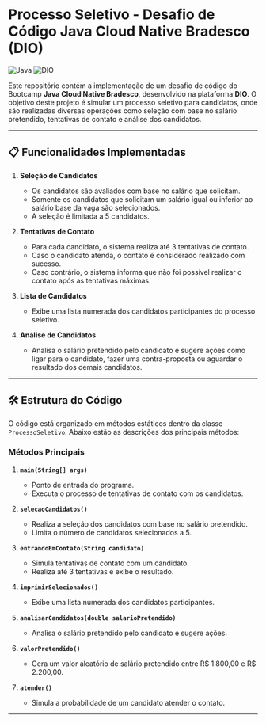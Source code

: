 # Processo Seletivo - Desafio de Código Java Cloud Native Bradesco (DIO)

![Java](https://img.shields.io/badge/Java-Cloud_Native-blue) ![DIO](https://img.shields.io/badge/DIO-Bootcamp-green)

Este repositório contém a implementação de um desafio de código do Bootcamp **Java Cloud Native Bradesco**, desenvolvido na plataforma **DIO**. O objetivo deste projeto é simular um processo seletivo para candidatos, onde são realizadas diversas operações como seleção com base no salário pretendido, tentativas de contato e análise dos candidatos.

---

## 📋 **Funcionalidades Implementadas**

1. **Seleção de Candidatos**
   - Os candidatos são avaliados com base no salário que solicitam.
   - Somente os candidatos que solicitam um salário igual ou inferior ao salário base da vaga são selecionados.
   - A seleção é limitada a 5 candidatos.

2. **Tentativas de Contato**
   - Para cada candidato, o sistema realiza até 3 tentativas de contato.
   - Caso o candidato atenda, o contato é considerado realizado com sucesso.
   - Caso contrário, o sistema informa que não foi possível realizar o contato após as tentativas máximas.

3. **Lista de Candidatos**
   - Exibe uma lista numerada dos candidatos participantes do processo seletivo.

4. **Análise de Candidatos**
   - Analisa o salário pretendido pelo candidato e sugere ações como ligar para o candidato, fazer uma contra-proposta ou aguardar o resultado dos demais candidatos.

---

## 🛠️ **Estrutura do Código**

O código está organizado em métodos estáticos dentro da classe `ProcessoSeletivo`. Abaixo estão as descrições dos principais métodos:

### **Métodos Principais**

1. **`main(String[] args)`**
   - Ponto de entrada do programa.
   - Executa o processo de tentativas de contato com os candidatos.

2. **`selecaoCandidatos()`**
   - Realiza a seleção dos candidatos com base no salário pretendido.
   - Limita o número de candidatos selecionados a 5.

3. **`entrandoEmContato(String candidato)`**
   - Simula tentativas de contato com um candidato.
   - Realiza até 3 tentativas e exibe o resultado.

4. **`imprimirSelecionados()`**
   - Exibe uma lista numerada dos candidatos participantes.

5. **`analisarCandidatos(double salarioPretendido)`**
   - Analisa o salário pretendido pelo candidato e sugere ações.

6. **`valorPretendido()`**
   - Gera um valor aleatório de salário pretendido entre R$ 1.800,00 e R$ 2.200,00.

7. **`atender()`**
   - Simula a probabilidade de um candidato atender o contato.

---
